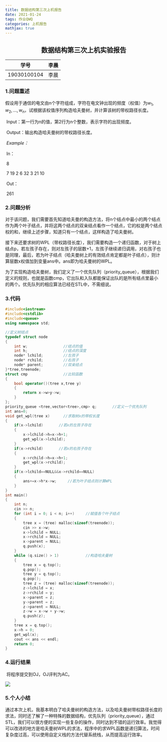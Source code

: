```yaml
---
title: 数据结构第三次上机报告
date: 2021-01-24
tags: 作业QWQ
categories: 上机报告
mathjax: true
---
```

## <center>数据结构第三次上机实验报告</center>

|    学号     | 李晨 |
| :---------: | :--: |
| 19030100104 | 李晨 |



### 1.问题重述

​		假设用于通信的电文由n个字符组成，字符在电文钟出现的频度（权值）为$w_1,w_2,\dots,w_n$，试根据该权值序列构造哈夫曼树，并计算该树的带权路径长度。

​		Input：第一行为n的值，第2行为n个整数，表示字符的出现频度。

​		Output：输出构造哈夫曼树的带权路径长度。

​		*Example：*

​		In：

​		8

​		7 19 2 6 32 3 21 10

​		Out：

​		261

### 2.问题分析

​		对于该问题，我们需要首先知道哈夫曼的构造方法，将n个结点中最小的两个结点作为两个叶子结点，并将这两个结点的双亲结点看作一个结点，它的权是两个结点权的和，继续上述步骤，知道只有一个结点，这样构造了哈夫曼树。

​		接下来还要求树的WPL（带权路径长度），我们需要构造一个递归函数，对于树上结点p，若左孩子存在，则对左孩子的层数+1，左孩子继续递归调用，对右孩子也是同理，最后，若为叶子结点（哈夫曼树上的有效结点肯定都是叶子结点），则计算层数x权值加到变量ans中。ans即为哈夫曼树的WPL。

​		为了实现构造哈夫曼树，我们定义了一个优先队列（priority_queue），根据我们定义的规则，也就是函数cmp，它出队和入队都能保证出队的是所有结点里最小的两个。优先队列的相应算法已经在STL中，不需细说。

### 3.代码

```c++
#include<iostream>
#include<cstdlib>
#include<queue>
using namespace std;

//定义树结点
typedef struct node
{
    int w;                //结点的值
    int h;                //结点的深度
    node* lchild;         //左孩子
    node* rchild;         //右孩子
    node* parent;         //双亲结点
}*tree,treenode;
struct cmp                //比较函数
{
    bool operator()(tree x,tree y)
    {
        return x->w>y->w;
    }
};
priority_queue <tree,vector<tree>,cmp> q;       //定义一个优先队列
int ans=0;
void get_wpl(tree x)      //求取树x的带权长度
{
    if(x->lchild)       //若x的左孩子存在
    {
        x->lchild->h=x->h+1;
        get_wpl(x->lchild);
    }
    if(x->rchild)       //若x的右孩子存在
    {
        x->rchild->h=x->h+1;
        get_wpl(x->rchild);
    }
    if(x->lchild==NULL&&x->rchild==NULL)
    {
        ans+=x->h*x->w;     //若为叶子结点则计算WPL
    }
}
int main()
{
    int n;
    cin >> n;
    for (int i = 0; i < n; i++)     //赋值各个叶子结点
    {
        tree x = (tree) malloc(sizeof(treenode));
        cin >> x->w;
        x->lchild = NULL;
        x->rchild = NULL;
        x->parent = NULL;
        q.push(x);
    }
    while (q.size() > 1)			//构造哈夫曼树
    {
        tree x = q.top();
        q.pop();
        tree y = q.top();
        q.pop();
        tree z = (tree) malloc(sizeof(treenode));
        z->lchild = x;
        z->rchild = y;
        x->parent = z;
        y->parent = z;
        z->parent = NULL;
        z->w = x->w + y->w;
        q.push(z);
    }
    tree x = q.top();
    x->h = 0;
    get_wpl(x);
    cout << ans << endl;
    return 0;
}
```

### 4.运行结果

​		将程序提交到OJ，OJ评判为AC。

![](https://s3.ax1x.com/2021/01/27/szxnoQ.png)

### 5.个人小结

​		通过本次上机，我基本明白了哈夫曼树的构造方法，以及哈夫曼树带权路径长度的求法，同时还了解了一种特殊的数据结构，优先队列（priority_queue），通过STL，我们可以很方便的实现一些复杂的操作，同时达到不错的运行效率。我觉得可以改进的地方是哈夫曼树WPL的求法，程序中的求WPL函数是递归算法，时间复杂度过高，可以使用自定义栈的方法代替系统栈，从而提高运行效率。

